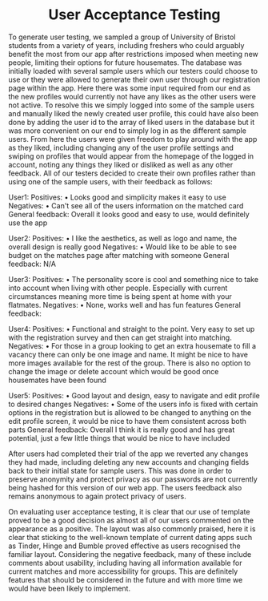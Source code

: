 <h1 align="center">User Acceptance Testing</h1>

<p>To generate user testing, we sampled a group of University of Bristol students from a variety of years, including freshers who could arguably benefit the most from our app after restrictions imposed when meeting new people, limiting their options for future housemates. The database was initially loaded with several sample users which our testers could choose to use or they were allowed to generate their own user through our registration page within the app. Here there was some input required from our end as the new profiles would currently not have any likes as the other users were not active. To resolve this we simply logged into some of the sample users and manually liked the newly created user profile, this could have also been done by adding the user id to the array of liked users in the database but it was more convenient on our end to simply log in as the different sample users. From here the users were given freedom to play around with the app as they liked, including changing any of the user profile settings and swiping on profiles that would appear from the homepage of the logged in account, noting any things they liked or disliked as well as any other feedback. All of our testers decided to create their own profiles rather than using one of the sample users, with their feedback as follows:</p>

<p>User1:
Positives:
	• Looks good and simplicity makes it easy to use
Negatives:
	• Can't see all of the users information on the matched card
General feedback:
Overall it looks good and easy to use, would definitely use the app

User2:
Positives:
	• I like the aesthetics, as well as logo and name, the overall design is really good
Negatives:
	• Would like to be able to see budget on the matches page after matching with someone
General feedback:
N/A

User3:
Positives:
	• The personality score is cool and something nice to take into account when living with other people. Especially with current circumstances meaning more time is being spent at home with your flatmates.
Negatives:
	• None, works well and has fun features
General feedback:

User4:
Positives:
	• Functional and straight to the point. Very easy to set up with the registration survey and then can get straight into matching.
Negatives:
	• For those in a group looking to get an extra housemate to fill a vacancy there can only be one image and name. It might be nice to have more images available for the rest of the group. There is also no option to change the image or delete account which would be good once housemates have been found

User5:
Positives:
	• Good layout and design, easy to navigate and edit profile to desired changes
Negatives:
	• Some of the users info is fixed with certain options in the registration but is allowed to be changed to anything on the edit profile screen, it would be nice to have them consistent across both parts
General feedback:
Overall I think it is really good and has great potential, just a few little things that would be nice to have included

After users had completed their trial of the app we reverted any changes they had made, including deleting any new accounts and changing fields back to their initial state for sample users. This was done in order to preserve anonymity and protect privacy as our passwords are not currently being hashed for this version of our web app. The users feedback also remains anonymous to again protect privacy of users.

On evaluating user acceptance testing, it is clear that our use of template proved to be a good decision as almost all of our users commented on the appearance as a positive. The layout was also commonly praised, here it is clear that sticking to the well-known template of current dating apps such as Tinder, Hinge and Bumble proved effective as users recognised the familiar layout. Considering the negative feedback, many of these include comments about usability, including having all information available for current matches and more accessibility for groups. This are definitely features that should be considered in the future and with more time we would have been likely to implement.</p>

